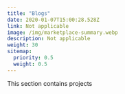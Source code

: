 ```yaml
---
title: "Blogs"
date: 2020-01-07T15:00:28.528Z
link: Not applicable
image: /img/marketplace-summary.webp
description: Not applicable
weight: 30
sitemap:
  priority: 0.5
  weight: 0.5
---
```

<!--

This page represents the landing page for "projects" section. It is also shown under the homepage header for "projects". It should be therefore relatively short and sweet.

IN the dfault theme, "projects" is divided among "Creations" you authored and "contributions" made to others projects.

-->
<p>This section contains projects </p>
